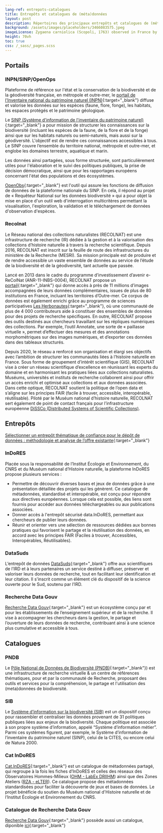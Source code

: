 ```yaml
---
lang-ref: entrepots-catalogues
title: Entrepôts et catalogues de (méta)données
layout: post
description: Répertoires des principaux entrepôts et catalogues de (méta)données pour le biodiversité
background: /assets/images/placeholders/3466083575.jpeg
imageLicense: Zygaena carniolica (Scopoli, 1763) observed in France by Christoph Moning (licensed under http://creativecommons.org/licenses/by/4.0/)
height: 70vh
toc: true
css: /_sass/_pages.scss
---
```

## Portails

### INPN/SINP/OpenOps

Plateforme de référence sur l'état et la conservation de la biodiversité et de la géodiversité française, en métropole et outre-mer, le [portail de l'Inventaire national du patrimoine naturel (INPN)](https://inpn.mnhn.fr/accueil/index){:target="_blank"} diffuse et valorise les données sur les espèces (faune, flore, fonge), les habitats, les espaces protégés et le patrimoine géologique.

Le [SINP (Système d'information de l'inventaire du patrimoine naturel)](https://inpn.mnhn.fr/informations/sinp/presentation){:target="_blank"} a pour mission de structurer les connaissances sur la biodiversité (incluant les espèces de la faune, de la flore et de la fonge) ainsi que sur les habitats naturels ou semi-naturels, mais aussi sur la géodiversité. L'objectif est de rendre ces connaissances accessibles à tous. Le SINP couvre l’ensemble du territoire national, métropole et outre-mer, et englobe les domaines terrestre, aquatique et marin.

Les données ainsi partagées, sous forme structurée, sont particulièrement utiles pour l'élaboration et le suivi des politiques publiques, la prise de décision démocratique, ainsi que pour les rapportages européens concernant l'état des populations et des écosystèmes.

[OpenObs](https://openobs.mnhn.fr/){:target="_blank"} est l'outil qui assure les fonctions de diffusion de données de la plateforme nationale du SINP. En cela, il répond au projet de « Requêteur National sur les données biodiversité » qui a pour objet la mise en place d'un outil web d'interrogation multicritères permettant la visualisation, l'exploration, la validation et le téléchargement de données d'observation d'espèces.

### Recolnat

Le Réseau national des collections naturalistes (RECOLNAT) est une infrastructure de recherche (IR) dédiée à la gestion et à la valorisation des collections d’histoire naturelle à travers la recherche scientifique. Depuis 2016, RECOLNAT est inscrit sur la feuille de route des infrastructures du ministère de la Recherche (MESRI). Sa mission principale est de produire et de rendre accessible un vaste ensemble de données au service de l’étude de la biodiversité et de la géodiversité, tant actuelle que passée.

Lancé en 2013 dans le cadre du programme d’investissement d’avenir e-ReColNat (ANR-11-INBS-0004), RECOLNAT propose un [portail](https://www.recolnat.org/fr/){:target="_blank"} qui donne accès à près de 11 millions d’images accompagnées de leurs données complémentaires, issues de plus de 80 institutions en France, incluant les territoires d’Outre-mer. Ce corpus de données est également enrichi grâce au programme de sciences participatives [Les Herbonautes](http://lesherbonautes.mnhn.fr/){:target="_blank"}, où une communauté de plus de 4 000 contributeurs aide à constituer des ensembles de données pour des projets de recherche spécifiques. En outre, RECOLNAT propose des outils destinés aux chercheurs travaillant sur les répliques numériques des collections. Par exemple, l’outil Annotate, une sorte de « paillasse virtuelle », permet d’effectuer des mesures et des annotations morphométriques sur des images numériques, et d’exporter ces données dans des tableaux structurés.

Depuis 2020, le réseau a renforcé son organisation et élargi ses objectifs avec l’ambition de structurer les communautés liées à l’histoire naturelle en France. Sous forme de groupement d’intérêt scientifique (GIS), RECOLNAT vise à créer un réseau scientifique d’excellence en réunissant les experts du domaine et en harmonisant les pratiques liées aux collections naturalistes. Muséums, universités et instituts de recherche collaborent ainsi pour offrir un accès enrichi et optimisé aux collections et aux données associées. Dans cette optique, RECOLNAT soutient la politique de l’open data et s’aligne sur les principes FAIR (facile à trouver, accessible, interopérable, réutilisable). Piloté par le Muséum national d’histoire naturelle, RECOLNAT sert également de point de contact français pour l’infrastructure européenne [DiSSCo (Distributed Systems of Scientific Collections)](https://www.dissco.eu/dissco/{:target="_blank"}).

## Entrepôts

[Sélectionner un entrepôt thématique de confiance pour le dépôt de données : méthodologie et analyse de l’offre existante](https://www.ouvrirlascience.fr/selectionner-un-entrepot-thematique-de-confiance-pour-le-depot-de-donnees-methodologie-et-analyse-de-loffre-existante/){:target="_blank"}

### InDoRES 

Placée sous la responsabilité de l’Institut Écologie et Environnement, du CNRS et du Muséum national d’Histoire naturelle, la plateforme InDoRES propose plusieurs services :

- Permettre de découvrir diverses bases et jeux de données grâce à une présentation détaillée des projets qui les génèrent. Ce catalogue de métadonnées, standardisé et interopérable, est conçu pour répondre aux directives européennes. Lorsque cela est possible, des liens sont fournis pour accéder aux données téléchargeables ou aux publications associées.
- Donner accès à l'entrepôt sécurisé data.InDoRES, permettant aux chercheurs de publier leurs données.
- Réunir et orienter vers une sélection de ressources dédiées aux bonnes pratiques qui favorisent le partage et la réutilisation des données, en accord avec les principes FAIR (Faciles à trouver, Accessibles, Interopérables, Réutilisables).

### DataSuds
L’entrepôt de données [DataSuds](https://dataverse.ird.fr/){:target="_blank"} offre aux scientifiques de l’IRD et à leurs partenaires un service destiné à diffuser, préserver et valoriser leurs données de recherche, tout en facilitant leur identification et leur citation. Il s'inscrit comme un élément clé du dispositif de la science ouverte pour le Sud, soutenu par l’IRD.


### Recherche Data Gouv
[Recherche Data Gouv](https://recherche.data.gouv.fr/fr){:target="_blank"} est un écosystème conçu par et pour les établissements de l’enseignement supérieur et de la recherche. Il vise à accompagner les chercheurs dans la gestion, le partage et l’ouverture de leurs données de recherche, contribuant ainsi à une science plus cumulative et accessible à tous.

## Catalogues

### PNDB 

Le [Pôle National de Données de Biodiversité (PNDB)](https://www.pndb.fr){:target="_blank"}) est une infrastructure de recherche virtuelle & un centre de références thématiques, pour et par la communauté de Recherche, proposant des outils et services pour la compréhension, le partage et l'utilisation des (meta)données de biodiversité.

### SIB
Le [Système d’information sur la biodiversité (SIB)](https://naturefrance.fr/systeme-information-biodiversite) est un dispositif conçu pour rassembler et centraliser les données provenant de 31 politiques publiques liées aux enjeux de la biodiversité. Chaque politique est associée à son propre système d’information, appelé “Système d’information métier”. Parmi ces systèmes figurent, par exemple, le Système d’information de l’inventaire du patrimoine naturel (SINP), celui de la CITES, ou encore celui de Natura 2000.

### Cat InDoRES
[Cat.InDoRES](https://cat.indores.fr/geonetwork/srv/fre/catalog.search#/home){:target="_blank"} est un catalogue de métadonnées partagé, qui regroupe à la fois les fiches d’InDoRES et celles des réseaux des Observatoires Hommes-Milieux ([OHM - LabEx DRIIHM](https://www.driihm.fr/)) ainsi que des Zones Ateliers ([RZA - eLTER](https://www.za-inee.org/)). Ce catalogue propose des métadonnées standardisées pour faciliter la découverte de jeux et bases de données. Le projet bénéficie du soutien du Muséum national d'Histoire naturelle et de l’Institut Écologie et Environnement du CNRS.

### Catalogue de Recherche Data Gouv
[Recherche Data Gouv](https://recherche.data.gouv.fr/fr){:target="_blank"} possède aussi un catalogue, diponible [ici](https://entrepot.recherche.data.gouv.fr/){:target="_blank"}


